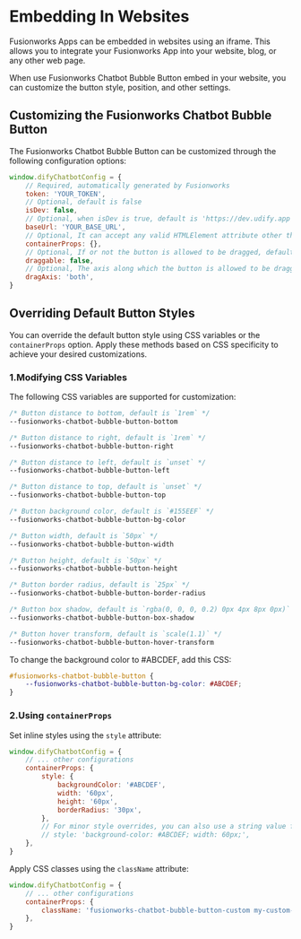# Embedding In Websites

Fusionworks Apps can be embedded in websites using an iframe. This allows you to integrate your Fusionworks App into your website, blog, or any other web page.

When use Fusionworks Chatbot Bubble Button embed in your website, you can customize the button style, position, and other settings.

## Customizing the Fusionworks Chatbot Bubble Button

The Fusionworks Chatbot Bubble Button can be customized through the following configuration options:

```javascript
window.difyChatbotConfig = {
    // Required, automatically generated by Fusionworks
    token: 'YOUR_TOKEN',
    // Optional, default is false
    isDev: false,
    // Optional, when isDev is true, default is 'https://dev.udify.app', otherwise default is 'https://udify.app'
    baseUrl: 'YOUR_BASE_URL',
    // Optional, It can accept any valid HTMLElement attribute other than `id`, such as `style`, `className`, etc
    containerProps: {},
    // Optional, If or not the button is allowed to be dragged, default is `false`
    draggable: false,
    // Optional, The axis along which the button is allowed to be dragged, default is `both`, can be `x`, `y`, `both`
    dragAxis: 'both',
}
```

## Overriding Default Button Styles

You can override the default button style using CSS variables or the `containerProps` option. Apply these methods based on CSS specificity to achieve your desired customizations.

### 1.Modifying CSS Variables

The following CSS variables are supported for customization:

```css
/* Button distance to bottom, default is `1rem` */
--fusionworks-chatbot-bubble-button-bottom

/* Button distance to right, default is `1rem` */
--fusionworks-chatbot-bubble-button-right

/* Button distance to left, default is `unset` */
--fusionworks-chatbot-bubble-button-left

/* Button distance to top, default is `unset` */
--fusionworks-chatbot-bubble-button-top

/* Button background color, default is `#155EEF` */
--fusionworks-chatbot-bubble-button-bg-color

/* Button width, default is `50px` */
--fusionworks-chatbot-bubble-button-width

/* Button height, default is `50px` */
--fusionworks-chatbot-bubble-button-height

/* Button border radius, default is `25px` */
--fusionworks-chatbot-bubble-button-border-radius

/* Button box shadow, default is `rgba(0, 0, 0, 0.2) 0px 4px 8px 0px)` */
--fusionworks-chatbot-bubble-button-box-shadow

/* Button hover transform, default is `scale(1.1)` */
--fusionworks-chatbot-bubble-button-hover-transform
```

To change the background color to #ABCDEF, add this CSS:

```css
#fusionworks-chatbot-bubble-button {
    --fusionworks-chatbot-bubble-button-bg-color: #ABCDEF;
}
```

### 2.Using `containerProps`

Set inline styles using the `style` attribute:

```javascript
window.difyChatbotConfig = {
    // ... other configurations
    containerProps: {
        style: {
            backgroundColor: '#ABCDEF',
            width: '60px',
            height: '60px',
            borderRadius: '30px',
        },
        // For minor style overrides, you can also use a string value for the `style` attribute:
        // style: 'background-color: #ABCDEF; width: 60px;',
    },
}
```

Apply CSS classes using the `className` attribute:

```javascript
window.difyChatbotConfig = {
    // ... other configurations
    containerProps: {
        className: 'fusionworks-chatbot-bubble-button-custom my-custom-class',
    },
}
```
